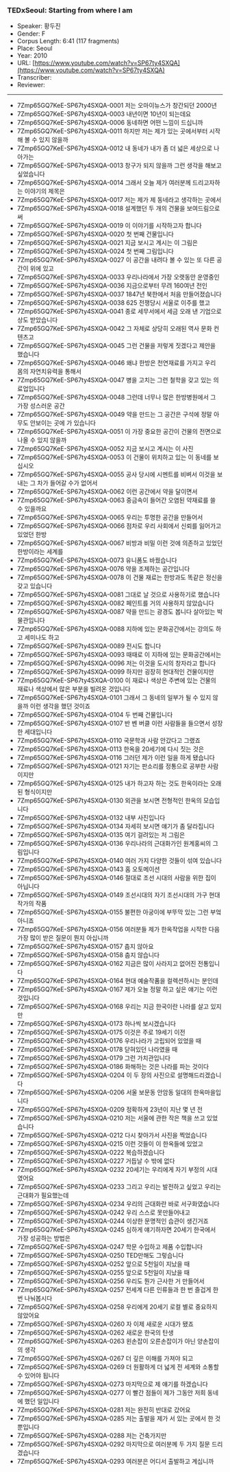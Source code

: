 ### TEDxSeoul: Starting from where I am

- Speaker: 황두진
- Gender: F
- Corpus Length: 6:41 (117 fragments)
- Place: Seoul
- Year: 2010
- URL: [https://www.youtube.com/watch?v=SP67ty4SXQA](https://www.youtube.com/watch?v=SP67ty4SXQA)
- Transcriber:
- Reviewer:

---

- 7Zmp65GQ7KeE-SP67ty4SXQA-0001 저는 오마이뉴스가 창간되던 2000년
- 7Zmp65GQ7KeE-SP67ty4SXQA-0003 내년이면 10년이 되는데요
- 7Zmp65GQ7KeE-SP67ty4SXQA-0006 동네하면 어떤 느낌이 드십니까
- 7Zmp65GQ7KeE-SP67ty4SXQA-0011 하지만 저는 제가 있는 곳에서부터 시작해 볼 수 있지 않을까
- 7Zmp65GQ7KeE-SP67ty4SXQA-0012 내 동네가 내가 좀 더 넓은 세상으로 나아가는
- 7Zmp65GQ7KeE-SP67ty4SXQA-0013 창구가 되지 않을까 그런 생각을 해보고 싶었습니다
- 7Zmp65GQ7KeE-SP67ty4SXQA-0014 그래서 오늘 제가 여러분께 드리고자하는 이야기의 제목은
- 7Zmp65GQ7KeE-SP67ty4SXQA-0017 저는 제가 제 동네라고 생각하는 곳에서
- 7Zmp65GQ7KeE-SP67ty4SXQA-0018 설계했던 두 개의 건물을 보여드림으로써
- 7Zmp65GQ7KeE-SP67ty4SXQA-0019 이 이야기를 시작하고자 합니다
- 7Zmp65GQ7KeE-SP67ty4SXQA-0020 첫 번째 건물입니다
- 7Zmp65GQ7KeE-SP67ty4SXQA-0021 지금 보시고 계시는 이 그림은
- 7Zmp65GQ7KeE-SP67ty4SXQA-0024 첫 번째 그림입니다
- 7Zmp65GQ7KeE-SP67ty4SXQA-0027 이 공간을 내려다 볼 수 있는 또 다른 공간이 위에 있고
- 7Zmp65GQ7KeE-SP67ty4SXQA-0033 우리나라에서 가장 오랫동안 운영중인
- 7Zmp65GQ7KeE-SP67ty4SXQA-0036 지금으로부터 무려 160여년 전인
- 7Zmp65GQ7KeE-SP67ty4SXQA-0037 1847년 북한에서 처음 만들어졌습니다
- 7Zmp65GQ7KeE-SP67ty4SXQA-0038 625 전쟁당시 서울로 이주를 했고
- 7Zmp65GQ7KeE-SP67ty4SXQA-0041 종로 세무서에서 세금 오래 낸 기업으로 상도 받았습니다
- 7Zmp65GQ7KeE-SP67ty4SXQA-0042 그 자체로 상당히 오래된 역사 문화 컨텐츠고
- 7Zmp65GQ7KeE-SP67ty4SXQA-0045 그런 건물을 저렇게 짓겠다고 제안을 했습니다
- 7Zmp65GQ7KeE-SP67ty4SXQA-0046 왜냐 한방은 천연재료를 가지고 우리 몸의 자연치유력을 통해서
- 7Zmp65GQ7KeE-SP67ty4SXQA-0047 병을 고치는 그런 철학을 갖고 있는 의료업입니다
- 7Zmp65GQ7KeE-SP67ty4SXQA-0048 그런데 너무나 많은 한방병원에서 그 가장 성스러운 공간
- 7Zmp65GQ7KeE-SP67ty4SXQA-0049 약을 만드는 그 공간은 구석에 정말 아무도 안보이는 곳에 가 있습니다
- 7Zmp65GQ7KeE-SP67ty4SXQA-0051 이 가장 중요한 공간이 건물의 전면으로 나올 수 있지 않을까
- 7Zmp65GQ7KeE-SP67ty4SXQA-0052 지금 보시고 계시는 이 사진
- 7Zmp65GQ7KeE-SP67ty4SXQA-0053 이 건물이 위치하고 있는 이 동네를 보십시오
- 7Zmp65GQ7KeE-SP67ty4SXQA-0055 공사 당시에 시멘트를 비벼서 이것을 보내는 그 차가 들어갈 수가 없어서
- 7Zmp65GQ7KeE-SP67ty4SXQA-0062 이런 공간에서 약을 달이면서
- 7Zmp65GQ7KeE-SP67ty4SXQA-0063 중금속이 들어간 오염된 약재료를 쓸 수 있을까요
- 7Zmp65GQ7KeE-SP67ty4SXQA-0065 우리는 투명한 공간을 만들어서
- 7Zmp65GQ7KeE-SP67ty4SXQA-0066 점차로 우리 사회에서 신뢰를 잃어가고 있었던 한방
- 7Zmp65GQ7KeE-SP67ty4SXQA-0067 비방과 비밀 이런 것에 의존하고 있었던 한방이라는 세계를
- 7Zmp65GQ7KeE-SP67ty4SXQA-0073 유니폼도 바꿨습니다
- 7Zmp65GQ7KeE-SP67ty4SXQA-0076 약을 조제하는 공간입니다
- 7Zmp65GQ7KeE-SP67ty4SXQA-0078 이 건물 재료는 한방과도 똑같은 정신을 갖고 있습니다
- 7Zmp65GQ7KeE-SP67ty4SXQA-0081 그대로 날 것으로 사용하기로 했습니다
- 7Zmp65GQ7KeE-SP67ty4SXQA-0082 페인트를 거의 사용하지 않았습니다
- 7Zmp65GQ7KeE-SP67ty4SXQA-0087 약을 만드는 광경도 봅니다 살아있는 박물관입니다
- 7Zmp65GQ7KeE-SP67ty4SXQA-0088 지하에 있는 문화공간에서는 강의도 하고 세미나도 하고
- 7Zmp65GQ7KeE-SP67ty4SXQA-0089 전시도 합니다
- 7Zmp65GQ7KeE-SP67ty4SXQA-0093 때때로 이 지하에 있는 문화공간에서는
- 7Zmp65GQ7KeE-SP67ty4SXQA-0096 저는 이것을 도시의 창자라고 합니다
- 7Zmp65GQ7KeE-SP67ty4SXQA-0099 하지만 굉장히 현대적인 건물이지만
- 7Zmp65GQ7KeE-SP67ty4SXQA-0100 이 재료나 색상은 주변에 있는 건물의 재료나 색상에서 많은 부분을 빌려온 것입니다
- 7Zmp65GQ7KeE-SP67ty4SXQA-0101 그래서 그 동네의 일부가 될 수 있지 않을까 이런 생각을 했던 것이죠
- 7Zmp65GQ7KeE-SP67ty4SXQA-0104 두 번째 건물입니다
- 7Zmp65GQ7KeE-SP67ty4SXQA-0107 반 벤 버클 이런 사람들을 들으면서 성장한 세대입니다
- 7Zmp65GQ7KeE-SP67ty4SXQA-0110 국문학과 사람 안갔다고 그랬죠
- 7Zmp65GQ7KeE-SP67ty4SXQA-0113 한옥을 20세기에 다시 짓는 것은
- 7Zmp65GQ7KeE-SP67ty4SXQA-0116 그러던 제가 이런 일을 하게 됐습니다
- 7Zmp65GQ7KeE-SP67ty4SXQA-0121 자기는 판소리를 정통으로 공부한 사람이지만
- 7Zmp65GQ7KeE-SP67ty4SXQA-0125 내가 하고자 하는 것도 한옥이라는 오래된 형식이지만
- 7Zmp65GQ7KeE-SP67ty4SXQA-0130 외관을 보시면 전형적인 한옥의 모습입니다
- 7Zmp65GQ7KeE-SP67ty4SXQA-0132 내부 사진입니다
- 7Zmp65GQ7KeE-SP67ty4SXQA-0134 자세히 보시면 얘기가 좀 달라집니다
- 7Zmp65GQ7KeE-SP67ty4SXQA-0135 여기 걸려있는 저 그림은
- 7Zmp65GQ7KeE-SP67ty4SXQA-0136 우리나라의 근대화가인 원계홍씨의 그림입니다
- 7Zmp65GQ7KeE-SP67ty4SXQA-0140 여러 가지 다양한 것들이 섞여 있습니다
- 7Zmp65GQ7KeE-SP67ty4SXQA-0143 홈 오토메이션
- 7Zmp65GQ7KeE-SP67ty4SXQA-0146 절대로 조선 시대의 사람을 위한 집이 아닙니다
- 7Zmp65GQ7KeE-SP67ty4SXQA-0149 조선시대의 자기 조선시대의 가구 현대작가의 작품
- 7Zmp65GQ7KeE-SP67ty4SXQA-0155 불편한 아궁이에 부뚜막 있는 그런 부엌아니죠
- 7Zmp65GQ7KeE-SP67ty4SXQA-0156 여러분들 제가 한옥작업을 시작한 다음 가장 많이 받은 질문이 뭔지 아십니까
- 7Zmp65GQ7KeE-SP67ty4SXQA-0157 춥지 않아요
- 7Zmp65GQ7KeE-SP67ty4SXQA-0158 춥지 않습니다
- 7Zmp65GQ7KeE-SP67ty4SXQA-0162 지금은 많이 사라지고 없어진 전통입니다
- 7Zmp65GQ7KeE-SP67ty4SXQA-0164 현대 예술작품을 컬렉션하시는 분인데
- 7Zmp65GQ7KeE-SP67ty4SXQA-0167 제가 오늘 정말 하고 싶은 얘기는 이런 것입니다
- 7Zmp65GQ7KeE-SP67ty4SXQA-0168 우리는 지금 한국이란 나라를 살고 있지만
- 7Zmp65GQ7KeE-SP67ty4SXQA-0173 하나씩 보시겠습니다
- 7Zmp65GQ7KeE-SP67ty4SXQA-0175 이것은 주로 19세기 이전
- 7Zmp65GQ7KeE-SP67ty4SXQA-0176 우리나라가 고립되어 있었을 때
- 7Zmp65GQ7KeE-SP67ty4SXQA-0178 닫혀있던 나라였을 때
- 7Zmp65GQ7KeE-SP67ty4SXQA-0179 그런 가치관입니다
- 7Zmp65GQ7KeE-SP67ty4SXQA-0186 화해하는 것은 나라를 파는 것이다
- 7Zmp65GQ7KeE-SP67ty4SXQA-0204 이 두 장의 사진으로 설명해드리겠습니다
- 7Zmp65GQ7KeE-SP67ty4SXQA-0206 서울 보문동 안암동 일대의 한옥마을입니다
- 7Zmp65GQ7KeE-SP67ty4SXQA-0209 정확하게 23년이 지난 몇 년 전
- 7Zmp65GQ7KeE-SP67ty4SXQA-0210 저는 서울에 관한 작은 책을 쓰고 있었습니다
- 7Zmp65GQ7KeE-SP67ty4SXQA-0212 다시 찾아가서 사진을 찍었습니다
- 7Zmp65GQ7KeE-SP67ty4SXQA-0215 이런 것들이 이 한옥들에 있었고
- 7Zmp65GQ7KeE-SP67ty4SXQA-0222 복습하겠습니다
- 7Zmp65GQ7KeE-SP67ty4SXQA-0227 거듭날 수 밖에 없다
- 7Zmp65GQ7KeE-SP67ty4SXQA-0232 20세기는 우리에게 자기 부정의 시대였어요
- 7Zmp65GQ7KeE-SP67ty4SXQA-0233 그리고 우리는 발전하고 싶었고 우리는 근대화가 필요했는데
- 7Zmp65GQ7KeE-SP67ty4SXQA-0234 우리의 근대화란 바로 서구화였습니다
- 7Zmp65GQ7KeE-SP67ty4SXQA-0242 우리 스스로 못만들어내고
- 7Zmp65GQ7KeE-SP67ty4SXQA-0244 이상한 문명적인 습관이 생긴거죠
- 7Zmp65GQ7KeE-SP67ty4SXQA-0245 심하게 얘기하자면 20세기 한국에서 가장 성공하는 방법은
- 7Zmp65GQ7KeE-SP67ty4SXQA-0247 학문 수입하고 제품 수입합니다
- 7Zmp65GQ7KeE-SP67ty4SXQA-0250 TED만해도 그렇습니다
- 7Zmp65GQ7KeE-SP67ty4SXQA-0252 앞으로 5천일이 지났을 때
- 7Zmp65GQ7KeE-SP67ty4SXQA-0255 앞으로 5천일이 지났을 때
- 7Zmp65GQ7KeE-SP67ty4SXQA-0256 우리도 뭔가 근사한 거 만들어서
- 7Zmp65GQ7KeE-SP67ty4SXQA-0257 전세계 다른 인류들과 한 번 즐겁게 한 번 나눠봅시다
- 7Zmp65GQ7KeE-SP67ty4SXQA-0258 우리에게 20세기 로컬 별로 중요하지 않았어요
- 7Zmp65GQ7KeE-SP67ty4SXQA-0260 자 이제 새로운 시대가 됐죠
- 7Zmp65GQ7KeE-SP67ty4SXQA-0262 새로운 한국의 탄생
- 7Zmp65GQ7KeE-SP67ty4SXQA-0263 왼손잡이 오른손잡이가 아닌 양손잡이의 생각
- 7Zmp65GQ7KeE-SP67ty4SXQA-0267 더 깊은 이해를 가져야 되고
- 7Zmp65GQ7KeE-SP67ty4SXQA-0269 더 원활하게 더 넓게 전 세계와 소통할 수 있어야 됩니다
- 7Zmp65GQ7KeE-SP67ty4SXQA-0273 마지막으로 제 얘기를 하겠습니다
- 7Zmp65GQ7KeE-SP67ty4SXQA-0277 이 빨간 점들이 제가 그동안 저희 동네에 했던 일입니다
- 7Zmp65GQ7KeE-SP67ty4SXQA-0281 저는 완전히 반대로 갔어요
- 7Zmp65GQ7KeE-SP67ty4SXQA-0285 저는 출발을 제가 서 있는 곳에서 한 것 뿐입니다
- 7Zmp65GQ7KeE-SP67ty4SXQA-0288 저는 건축가지만
- 7Zmp65GQ7KeE-SP67ty4SXQA-0292 마지막으로 여러분께 두 가지 질문 드리겠습니다
- 7Zmp65GQ7KeE-SP67ty4SXQA-0293 여러분은 어디서 출발하고 계십니까
